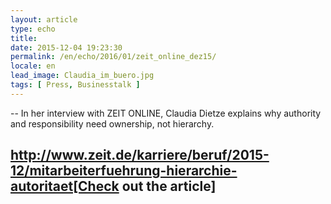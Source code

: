 ```yaml
---
layout: article
type: echo
title:
date: 2015-12-04 19:23:30
permalink: /en/echo/2016/01/zeit_online_dez15/
locale: en
lead_image: Claudia_im_buero.jpg
tags: [ Press, Businesstalk ]
---
```



--
In her interview with ZEIT ONLINE, Claudia Dietze explains why authority and responsibility need ownership, not hierarchy. 

http://www.zeit.de/karriere/beruf/2015-12/mitarbeiterfuehrung-hierarchie-autoritaet[Check out the article]
--



